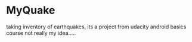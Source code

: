 # MyQuake
taking inventory of earthquakes,
its a project from udacity android basics course
not really my idea.....
